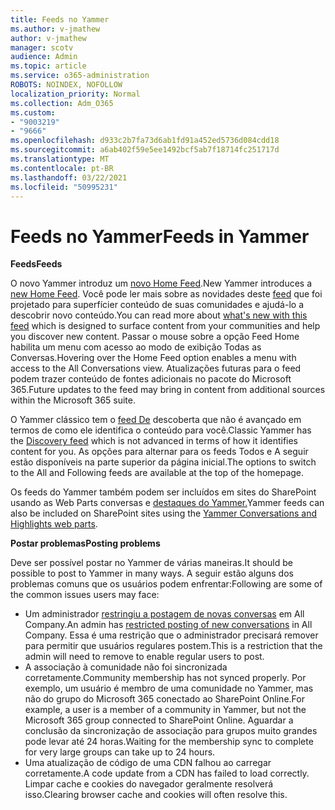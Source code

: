 ```yaml
---
title: Feeds no Yammer
ms.author: v-jmathew
author: v-jmathew
manager: scotv
audience: Admin
ms.topic: article
ms.service: o365-administration
ROBOTS: NOINDEX, NOFOLLOW
localization_priority: Normal
ms.collection: Adm_O365
ms.custom:
- "9003219"
- "9666"
ms.openlocfilehash: d933c2b7fa73d6ab1fd91a452ed5736d084cdd18
ms.sourcegitcommit: a6ab402f59e5ee1492bcf5ab7f18714fc251717d
ms.translationtype: MT
ms.contentlocale: pt-BR
ms.lasthandoff: 03/22/2021
ms.locfileid: "50995231"
---
```

# <a name="feeds-in-yammer"></a><span data-ttu-id="04aaf-102">Feeds no Yammer</span><span class="sxs-lookup"><span data-stu-id="04aaf-102">Feeds in Yammer</span></span>

<span data-ttu-id="04aaf-103">**Feeds**</span><span class="sxs-lookup"><span data-stu-id="04aaf-103">**Feeds**</span></span>

<span data-ttu-id="04aaf-104">O novo Yammer introduz um [novo Home Feed](https://support.microsoft.com/office/what-s-in-the-yammer-home-feed-8fff52dd-5b38-468c-b963-fa4c6a4f9254).</span><span class="sxs-lookup"><span data-stu-id="04aaf-104">New Yammer introduces a [new Home Feed](https://support.microsoft.com/office/what-s-in-the-yammer-home-feed-8fff52dd-5b38-468c-b963-fa4c6a4f9254).</span></span> <span data-ttu-id="04aaf-105">Você pode ler mais sobre as novidades deste [feed](https://techcommunity.microsoft.com/t5/yammer-blog/yammer-discovery-what-is-in-my-feed/ba-p/1596230) que foi projetado para superfícier conteúdo de suas comunidades e ajudá-lo a descobrir novo conteúdo.</span><span class="sxs-lookup"><span data-stu-id="04aaf-105">You can read more about [what's new with this feed](https://techcommunity.microsoft.com/t5/yammer-blog/yammer-discovery-what-is-in-my-feed/ba-p/1596230) which is designed to surface content from your communities and help you discover new content.</span></span> <span data-ttu-id="04aaf-106">Passar o mouse sobre a opção Feed Home habilita um menu com acesso ao modo de exibição Todas as Conversas.</span><span class="sxs-lookup"><span data-stu-id="04aaf-106">Hovering over the Home Feed option enables a menu with access to the All Conversations view.</span></span> <span data-ttu-id="04aaf-107">Atualizações futuras para o feed podem trazer conteúdo de fontes adicionais no pacote do Microsoft 365.</span><span class="sxs-lookup"><span data-stu-id="04aaf-107">Future updates to the feed may bring in content from additional sources within the Microsoft 365 suite.</span></span>

<span data-ttu-id="04aaf-108">O Yammer clássico tem o [feed De](https://support.microsoft.com/office/what-s-in-the-yammer-discovery-feed-28ba9a79-2bde-4e7c-8420-db2296c3ca49) descoberta que não é avançado em termos de como ele identifica o conteúdo para você.</span><span class="sxs-lookup"><span data-stu-id="04aaf-108">Classic Yammer has the [Discovery feed](https://support.microsoft.com/office/what-s-in-the-yammer-discovery-feed-28ba9a79-2bde-4e7c-8420-db2296c3ca49) which is not advanced in terms of how it identifies content for you.</span></span> <span data-ttu-id="04aaf-109">As opções para alternar para os feeds Todos e A seguir estão disponíveis na parte superior da página inicial.</span><span class="sxs-lookup"><span data-stu-id="04aaf-109">The options to switch to the All and Following feeds are available at the top of the homepage.</span></span>

<span data-ttu-id="04aaf-110">Os feeds do Yammer também podem ser incluídos em sites do SharePoint usando as Web Parts conversas e [destaques do Yammer.](https://support.microsoft.com/office/use-a-yammer-web-part-in-sharepoint-online-a53cfa0c-3d09-42c8-a286-1038a81c59da)</span><span class="sxs-lookup"><span data-stu-id="04aaf-110">Yammer feeds can also be included on SharePoint sites using the [Yammer Conversations and Highlights web parts](https://support.microsoft.com/office/use-a-yammer-web-part-in-sharepoint-online-a53cfa0c-3d09-42c8-a286-1038a81c59da).</span></span>

<span data-ttu-id="04aaf-111">**Postar problemas**</span><span class="sxs-lookup"><span data-stu-id="04aaf-111">**Posting problems**</span></span>

<span data-ttu-id="04aaf-112">Deve ser possível postar no Yammer de várias maneiras.</span><span class="sxs-lookup"><span data-stu-id="04aaf-112">It should be possible to post to Yammer in many ways.</span></span> <span data-ttu-id="04aaf-113">A seguir estão alguns dos problemas comuns que os usuários podem enfrentar:</span><span class="sxs-lookup"><span data-stu-id="04aaf-113">Following are some of the common issues users may face:</span></span>

- <span data-ttu-id="04aaf-114">Um administrador [restringiu a postagem de novas conversas](https://support.microsoft.com/office/restrict-all-company-posts-in-yammer-3219d2ae-db15-4c9f-9dd2-28559ae39a97) em All Company.</span><span class="sxs-lookup"><span data-stu-id="04aaf-114">An admin has [restricted posting of new conversations](https://support.microsoft.com/office/restrict-all-company-posts-in-yammer-3219d2ae-db15-4c9f-9dd2-28559ae39a97) in All Company.</span></span> <span data-ttu-id="04aaf-115">Essa é uma restrição que o administrador precisará remover para permitir que usuários regulares postem.</span><span class="sxs-lookup"><span data-stu-id="04aaf-115">This is a restriction that the admin will need to remove to enable regular users to post.</span></span>
- <span data-ttu-id="04aaf-116">A associação à comunidade não foi sincronizada corretamente.</span><span class="sxs-lookup"><span data-stu-id="04aaf-116">Community membership has not synced properly.</span></span> <span data-ttu-id="04aaf-117">Por exemplo, um usuário é membro de uma comunidade no Yammer, mas não do grupo do Microsoft 365 conectado ao SharePoint Online.</span><span class="sxs-lookup"><span data-stu-id="04aaf-117">For example, a user is a member of a community in Yammer, but not the Microsoft 365 group connected to SharePoint Online.</span></span> <span data-ttu-id="04aaf-118">Aguardar a conclusão da sincronização de associação para grupos muito grandes pode levar até 24 horas.</span><span class="sxs-lookup"><span data-stu-id="04aaf-118">Waiting for the membership sync to complete for very large groups can take up to 24 hours.</span></span>
- <span data-ttu-id="04aaf-119">Uma atualização de código de uma CDN falhou ao carregar corretamente.</span><span class="sxs-lookup"><span data-stu-id="04aaf-119">A code update from a CDN has failed to load correctly.</span></span> <span data-ttu-id="04aaf-120">Limpar cache e cookies do navegador geralmente resolverá isso.</span><span class="sxs-lookup"><span data-stu-id="04aaf-120">Clearing browser cache and cookies will often resolve this.</span></span>

